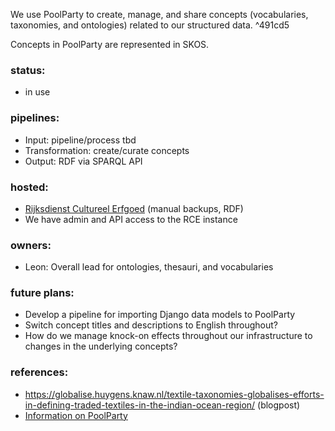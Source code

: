 We use PoolParty to create, manage, and share concepts (vocabularies, taxonomies, and ontologies) related to our structured data. ^491cd5

Concepts in PoolParty are represented in SKOS.

### status:

- in use

### pipelines:

- Input: pipeline/process tbd 
- Transformation: create/curate concepts
- Output: RDF via SPARQL API

### hosted:

- [Rijksdienst Cultureel Erfgoed](https://digitaalerfgoed.poolparty.biz/globalise.html) (manual backups, RDF)
- We have admin and API access to the RCE instance

### owners:

- Leon: Overall lead for ontologies, thesauri, and vocabularies

### future plans:  

- Develop a pipeline for importing Django data models to PoolParty
- Switch concept titles and descriptions to English throughout?
- How do we manage knock-on effects throughout our infrastructure to changes in the underlying concepts? 

### references:

- https://globalise.huygens.knaw.nl/textile-taxonomies-globalises-efforts-in-defining-traded-textiles-in-the-indian-ocean-region/ (blogpost)
- [Information on PoolParty](https://www.poolparty.biz/features)
